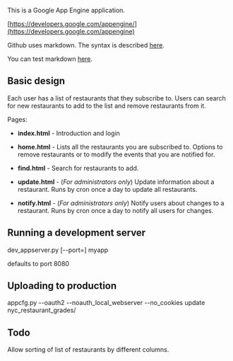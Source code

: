 This is a Google App Engine application.  

[https://developers.google.com/appengine/](https://developers.google.com/appengine)

Github uses markdown.  The syntax is described [here](http://daringfireball.net/projects/markdown/syntax).

You can test markdown [here](http://daringfireball.net/projects/markdown/dingus).

Basic design
-----------------------------

Each user has a list of restaurants that they subscribe to.  Users can
search for new restaurants to add to the list and remove restaurants
from it.

Pages:

 - **index.html** - Introduction and login

 - **home.html** - Lists all the restaurants you are subscribed to.
 Options to remove restaurants or to modify the events that you are
 notified for.

 - **find.html** - Search for restaurants to add.

 - **update.html** - (_For administrators only_) Update information about a
 restaurant.  Runs by cron once a day to update all restaurants.

 - **notify.html** - (_For administrators only_) Notify users about changes
 to a restaurant.  Runs by cron once a day to notify all users for
 changes.

Running a development server
-----------------------------
  dev_appserver.py [--port=<port>] myapp

defaults to port 8080

Uploading to production
-----------------------------
  appcfg.py --oauth2 --noauth_local_webserver --no_cookies update nyc_restaurant_grades/

Todo
-----------------------------
Allow sorting of list of restaurants by different columns.


